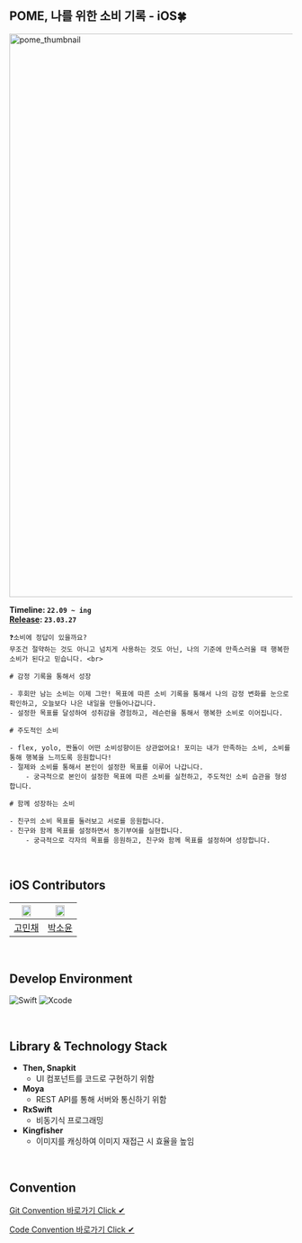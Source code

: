 
## POME, 나를 위한 소비 기록 - iOS🍀
<img width="1000" alt="pome_thumbnail" src="https://github-production-user-asset-6210df.s3.amazonaws.com/87636557/238380244-27980818-69d4-473d-ae41-2ce9b917b598.svg">

__Timeline: ```22.09 ~ ing```<br>
[Release](https://apps.apple.com/kr/app/pome-%ED%8F%AC%EB%AF%B8-%EB%82%98%EB%A5%BC-%EC%9C%84%ED%95%9C-%EC%86%8C%EB%B9%84%EA%B8%B0%EB%A1%9D/id1672584491): ```23.03.27``` <br>__
```
❓소비에 정답이 있을까요?
무조건 절약하는 것도 아니고 넘치게 사용하는 것도 아닌, 나의 기준에 만족스러울 때 행복한 소비가 된다고 믿습니다. <br>

# 감정 기록을 통해서 성장

- 후회만 남는 소비는 이제 그만! 목표에 따른 소비 기록을 통해서 나의 감정 변화를 눈으로 확인하고, 오늘보다 나은 내일을 만들어나갑니다.
- 설정한 목표를 달성하여 성취감을 경험하고, 레슨런을 통해서 행복한 소비로 이어집니다.

# 주도적인 소비

- flex, yolo, 짠돌이 어떤 소비성향이든 상관없어요! 포미는 내가 만족하는 소비, 소비를 통해 행복을 느끼도록 응원합니다!
- 절제와 소비를 통해서 본인이 설정한 목표를 이루어 나갑니다.
    - 궁극적으로 본인이 설정한 목표에 따른 소비를 실천하고, 주도적인 소비 습관을 형성합니다.

# 함께 성장하는 소비

- 친구의 소비 목표를 둘러보고 서로를 응원합니다.
- 친구와 함께 목표를 설정하면서 동기부여를 실현합니다.
    - 궁극적으로 각자의 목표를 응원하고, 친구와 함께 목표를 설정하며 성장합니다.
```


<br>


## iOS Contributors

|<img src="https://github-production-user-asset-6210df.s3.amazonaws.com/87636557/238388140-8637e3c4-f02d-4d21-91b2-1f29f3b2687c.png" width="60%" /> | <img src="https://github.com/PomeTeam/POME_iOS/assets/87636557/2137d221-e4dd-49a6-84b7-14cb31a5ba44" width="60%" /> |
| --- | --- |
| [고민채](https://github.com/gom1n) | [박소윤](https://github.com/dev-muuu) |

<br>

## Develop Environment

![Swift](https://img.shields.io/badge/Swift-FA7343?style=flat-square&logo=swift&logoColor=white)
![Xcode](https://img.shields.io/badge/XCode-147EFB?style=flat-square&logo=xcode&logoColor=white)

<br>

## Library & Technology Stack

* **Then, Snapkit**
    * UI 컴포넌트를 코드로 구현하기 위함
* **Moya**
    * REST API를 통해 서버와 통신하기 위함
* **RxSwift**
    * 비동기식 프로그래밍
* **Kingfisher**
    * 이미지를 캐싱하여 이미지 재접근 시 효율을 높임


<br>

## Convention
[Git Convention 바로가기 Click ✔]()

[Code Convention 바로가기 Click ✔]()


